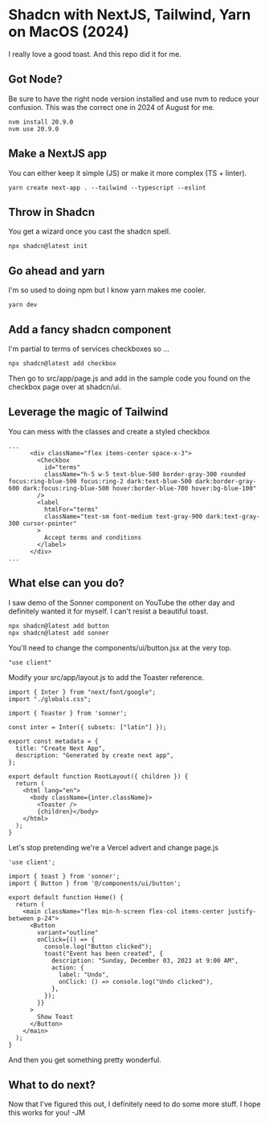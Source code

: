 # Shadcn with NextJS, Tailwind, Yarn on MacOS (2024)

I really love a good toast. And this repo did it for me.

## Got Node?

Be sure to have the right node version installed and use nvm to reduce your confusion. This was the correct one in 2024 of August for me.

```
nvm install 20.9.0
nvm use 20.9.0
```

## Make a NextJS app

You can either keep it simple (JS) or make it more complex (TS + linter).

```
yarn create next-app . --tailwind --typescript --eslint
```

## Throw in Shadcn

You get a wizard once you cast the shadcn spell.

```
npx shadcn@latest init
```

## Go ahead and yarn

I'm so used to doing npm but I know yarn makes me cooler.

```
yarn dev
```

## Add a fancy shadcn component

I'm partial to terms of services checkboxes so …

```
npx shadcn@latest add checkbox
```

Then go to src/app/page.js and add in the sample code you found on the checkbox page over at shadcn/ui.

## Leverage the magic of Tailwind

You can mess with the classes and create a styled checkbox

```
...
      <div className="flex items-center space-x-3">
        <Checkbox
          id="terms"
          className="h-5 w-5 text-blue-500 border-gray-300 rounded focus:ring-blue-500 focus:ring-2 dark:text-blue-500 dark:border-gray-600 dark:focus:ring-blue-500 hover:border-blue-700 hover:bg-blue-100"
        />
        <label
          htmlFor="terms"
          className="text-sm font-medium text-gray-900 dark:text-gray-300 cursor-pointer"
        >
          Accept terms and conditions
        </label>
      </div>
...
```

## What else can you do?

I saw demo of the Sonner component on YouTube the other day and definitely wanted it for myself. I can't resist a beautiful toast.

```
npx shadcn@latest add button
npx shadcn@latest add sonner
```

You'll need to change the components/ui/button.jsx at the very top.

```
"use client"
```

Modify your src/app/layout.js to add the Toaster reference.

```
import { Inter } from "next/font/google";
import "./globals.css";

import { Toaster } from 'sonner';

const inter = Inter({ subsets: ["latin"] });

export const metadata = {
  title: "Create Next App",
  description: "Generated by create next app",
};

export default function RootLayout({ children }) {
  return (
    <html lang="en">
      <body className={inter.className}>
        <Toaster />
        {children}</body>
    </html>
  );
}
```

Let's stop pretending we're a Vercel advert and change page.js

```
'use client';

import { toast } from 'sonner';
import { Button } from '@/components/ui/button';

export default function Home() {
  return (
    <main className="flex min-h-screen flex-col items-center justify-between p-24">
      <Button
        variant="outline"
        onClick={() => {
          console.log("Button clicked");
          toast("Event has been created", {
            description: "Sunday, December 03, 2023 at 9:00 AM",
            action: {
              label: "Undo",
              onClick: () => console.log("Undo clicked"),
            },
          });
        }}
      >
        Show Toast
      </Button>
    </main>
  );
}
```

And then you get something pretty wonderful.

## What to do next?

Now that I've figured this out, I definitely need to do some more stuff. I hope this works for you! -JM
